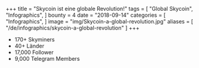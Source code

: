 +++
title = "Skycoin ist eine globale Revolution!"
tags = [
    "Global Skycoin",
    "Infographics",
]
bounty = 4
date = "2018-09-14"
categories = [
    "Infographics",
]
image = "img/Skycoin-a-global-revolution.jpg"
aliases = [
	"/de/infographics/skycoin-a-global-revolution"
]
+++

* 170+ Skyminers
* 40+ Länder
* 17,000 Follower
* 9,000 Telegram Members
